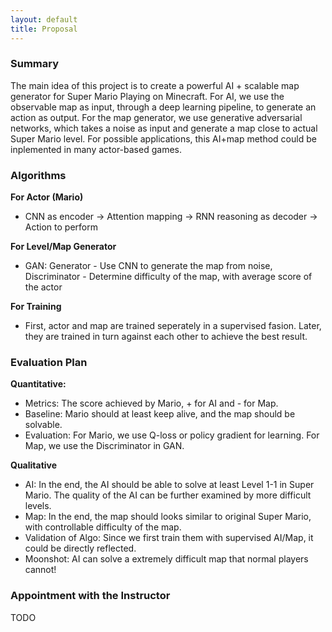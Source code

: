 ```yaml
---
layout: default
title: Proposal
---
```


### Summary
The main idea of this project is to create a powerful AI + scalable map generator for Super Mario Playing on Minecraft. For AI, we use the observable map as input, through a deep learning pipeline, to generate an action as output. For the map generator, we use generative adversarial networks, which takes a noise as input and generate a map close to actual Super Mario level. For possible applications, this AI+map method could be inplemented in many actor-based games.

### Algorithms
__For Actor (Mario)__<br>
 - CNN as encoder -> Attention mapping -> RNN reasoning as decoder -> Action to perform

__For Level/Map Generator__<br>
 - GAN: Generator - Use CNN to generate the map from noise, Discriminator - Determine difficulty of the map, with average score of the actor

__For Training__<br>
 - First, actor and map are trained seperately in a supervised fasion. Later, they are trained in turn against each other to achieve the best result.

### Evaluation Plan

__Quantitative:__<br>
 - Metrics: The score achieved by Mario, + for AI and - for Map.
 - Baseline: Mario should at least keep alive, and the map should be solvable.
 - Evaluation: For Mario, we use Q-loss or policy gradient for learning. For Map, we use the Discriminator in GAN.

__Qualitative__<br>
 - AI: In the end, the AI should be able to solve at least Level 1-1 in Super Mario. The quality of the AI can be further examined by more difficult levels.
 - Map: In the end, the map should looks similar to original Super Mario, with controllable difficulty of the map.
 - Validation of Algo: Since we first train them with supervised AI/Map, it could be directly reflected.
 - Moonshot: AI can solve a extremely difficult map that normal players cannot!

### Appointment with the Instructor
TODO
